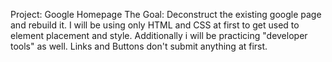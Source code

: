 Project: Google Homepage
The Goal: 
Deconstruct the existing google page and rebuild it. I will be using only HTML and CSS at first to get used to element placement and style.
Additionally i will be practicing "developer tools" as well.
Links and Buttons don't submit anything at first.
